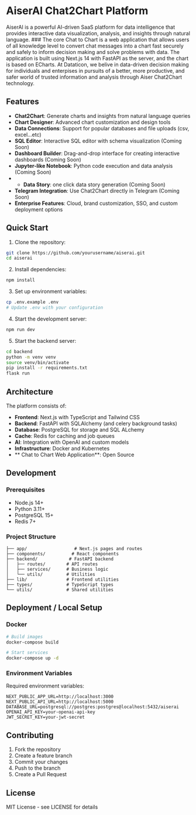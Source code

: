 # AiserAI Chat2Chart Platform  

AiserAI is a powerful AI-driven SaaS platform for data intelligence that provides interactive data visualization, analysis, and insights through natural language. ### The core Chat to Chart is a web application that allows users of all knowledge level to convert chat messages into a chart fast securely and safely to inform decision making and solve problems with data. The application is built using Next.js 14 with FastAPI as the server, and the chart is based on ECharts. At Dataticon, we belive in data-driven decision making for individuals and enterpises in pursuits of a better, more productive, and safer world of trusted information and analysis through Aiser Chat2Chart technology.   

## Features

- **Chat2Chart**: Generate charts and insights from natural language queries
- **Chart Designer**: Advanced chart customization and design tools
- **Data Connections**: Support for popular databases and file uploads (csv, excel...etc)
- **SQL Editor**: Interactive SQL editor with schema visualization (Coming Soon)
- **Dashboard Builder**: Drag-and-drop interface for creating interactive dashboards (Coming Soon)
- **Jupyter-like Notebook**: Python code execution and data analysis (Coming Soon)
- - **Data Story**: one click data story generation (Coming Soon)
- **Telegram Integration**: Use Chat2Chart directly in Telegram (Coming Soon)
- **Enterprise Features**: Cloud, brand customization, SSO, and custom deployment options

## Quick Start

1. Clone the repository:
```bash
git clone https://github.com/yourusername/aiserai.git
cd aiserai
```

2. Install dependencies:
```bash
npm install
```

3. Set up environment variables:
```bash
cp .env.example .env
# Update .env with your configuration
``` 

4. Start the development server:
```bash
npm run dev
```

5. Start the backend server:
```bash
cd backend
python -m venv venv
source venv/bin/activate
pip install -r requirements.txt
flask run
```

## Architecture

The platform consists of:

- **Frontend**: Next.js with TypeScript and Tailwind CSS
- **Backend**: FastAPI with SQLAlchemy (and celery background tasks)
- **Database**: PostgreSQL for storage and SQL ALchemy  
- **Cache**: Redis for caching and job queues
- **AI**: Integration with OpenAI and custom models
- **Infrastructure**: Docker and Kubernetes 
- ** Chat to Chart Web Application**: Open Source 

## Development

### Prerequisites

- Node.js 14+
- Python 3.11+
- PostgreSQL 15+
- Redis 7+

### Project Structure

```
├── app/                  # Next.js pages and routes
├── components/          # React components
├── backend/            # FastAPI backend
│   ├── routes/        # API routes
│   ├── services/      # Business logic
│   └── utils/         # Utilities
├── lib/               # Frontend utilities
├── types/             # TypeScript types
└── utils/             # Shared utilities
```

## Deployment / Local Setup 

### Docker

```bash
# Build images
docker-compose build

# Start services
docker-compose up -d
```

### Environment Variables

Required environment variables:

```plaintext
NEXT_PUBLIC_APP_URL=http://localhost:3000
NEXT_PUBLIC_API_URL=http://localhost:5000
DATABASE_URL=postgresql://postgres:postgres@localhost:5432/aiserai
OPENAI_API_KEY=your-openai-api-key
JWT_SECRET_KEY=your-jwt-secret
```

## Contributing

1. Fork the repository
2. Create a feature branch
3. Commit your changes
4. Push to the branch
5. Create a Pull Request

## License

MIT License - see LICENSE for details



